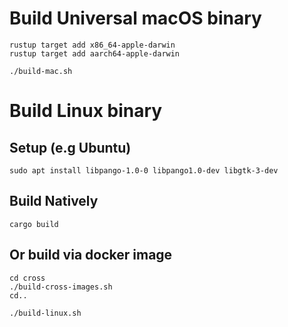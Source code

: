 # Build Universal macOS binary

    rustup target add x86_64-apple-darwin
    rustup target add aarch64-apple-darwin

    ./build-mac.sh

# Build Linux binary

## Setup (e.g Ubuntu)
    sudo apt install libpango-1.0-0 libpango1.0-dev libgtk-3-dev

## Build Natively

    cargo build

## Or build via docker image

    cd cross
    ./build-cross-images.sh
    cd..

    ./build-linux.sh
